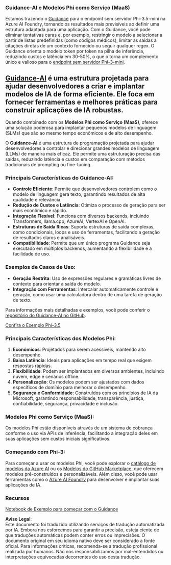 ### Guidance-AI e Modelos Phi como Serviço (MaaS)
Estamos trazendo o [Guidance](https://github.com/guidance-ai/guidance) para o endpoint sem servidor Phi-3.5-mini na Azure AI Foundry, tornando os resultados mais previsíveis ao definir uma estrutura adaptada para uma aplicação. Com o Guidance, você pode eliminar tentativas caras e, por exemplo, restringir o modelo a selecionar a partir de listas predefinidas (como códigos médicos), limitar as saídas a citações diretas de um contexto fornecido ou seguir qualquer regex. O Guidance orienta o modelo token por token na pilha de inferência, reduzindo custos e latência em 30-50%, o que o torna um complemento único e valioso para o [endpoint sem servidor Phi-3-mini](https://aka.ms/try-phi3.5mini).

## [**Guidance-AI**](https://github.com/guidance-ai/guidance) é uma estrutura projetada para ajudar desenvolvedores a criar e implantar modelos de IA de forma eficiente. Ele foca em fornecer ferramentas e melhores práticas para construir aplicações de IA robustas.

Quando combinado com os **Modelos Phi como Serviço (MaaS)**, oferece uma solução poderosa para implantar pequenos modelos de linguagem (SLMs) que são ao mesmo tempo econômicos e de alto desempenho.

O **Guidance-AI** é uma estrutura de programação projetada para ajudar desenvolvedores a controlar e direcionar grandes modelos de linguagem (LLMs) de maneira mais eficaz. Ele permite uma estruturação precisa das saídas, reduzindo latência e custos em comparação com métodos tradicionais de prompting ou fine-tuning.

### Principais Características do Guidance-AI:
- **Controle Eficiente**: Permite que desenvolvedores controlem como o modelo de linguagem gera texto, garantindo resultados de alta qualidade e relevância.
- **Redução de Custos e Latência**: Otimiza o processo de geração para ser mais econômico e rápido.
- **Integração Flexível**: Funciona com diversos backends, incluindo Transformers, llama.cpp, AzureAI, VertexAI e OpenAI.
- **Estruturas de Saída Ricas**: Suporta estruturas de saída complexas, como condicionais, loops e uso de ferramentas, facilitando a geração de resultados claros e analisáveis.
- **Compatibilidade**: Permite que um único programa Guidance seja executado em múltiplos backends, aumentando a flexibilidade e a facilidade de uso.

### Exemplos de Casos de Uso:
- **Geração Restrita**: Uso de expressões regulares e gramáticas livres de contexto para orientar a saída do modelo.
- **Integração com Ferramentas**: Intercalar automaticamente controle e geração, como usar uma calculadora dentro de uma tarefa de geração de texto.

Para informações mais detalhadas e exemplos, você pode conferir o [repositório do Guidance-AI no GitHub](https://github.com/guidance-ai/guidance).

[Confira o Exemplo Phi-3.5](../../../../../code/01.Introduce/guidance.ipynb)

### Principais Características dos Modelos Phi:
1. **Econômicos**: Projetados para serem acessíveis, mantendo alto desempenho.
2. **Baixa Latência**: Ideais para aplicações em tempo real que exigem respostas rápidas.
3. **Flexibilidade**: Podem ser implantados em diversos ambientes, incluindo nuvem, edge e cenários offline.
4. **Personalização**: Os modelos podem ser ajustados com dados específicos de domínio para melhorar o desempenho.
5. **Segurança e Conformidade**: Construídos com os princípios de IA da Microsoft, garantindo responsabilidade, transparência, justiça, confiabilidade, segurança, privacidade e inclusão.

### Modelos Phi como Serviço (MaaS):
Os modelos Phi estão disponíveis através de um sistema de cobrança conforme o uso via APIs de inferência, facilitando a integração deles em suas aplicações sem custos iniciais significativos.

### Começando com Phi-3:
Para começar a usar os modelos Phi, você pode explorar o [catálogo de modelos da Azure AI](https://ai.azure.com/explore/models) ou os [Modelos do GitHub Marketplace](https://github.com/marketplace/models), que oferecem modelos pré-construídos e personalizáveis. Além disso, você pode usar ferramentas como o [Azure AI Foundry](https://ai.azure.com) para desenvolver e implantar suas aplicações de IA.

### Recursos
[Notebook de Exemplo para começar com o Guidance](../../../../../code/01.Introduce/guidance.ipynb)

**Aviso Legal**:  
Este documento foi traduzido utilizando serviços de tradução automatizada por IA. Embora nos esforcemos para garantir a precisão, esteja ciente de que traduções automáticas podem conter erros ou imprecisões. O documento original em seu idioma nativo deve ser considerado a fonte oficial. Para informações críticas, recomenda-se a tradução profissional realizada por humanos. Não nos responsabilizamos por mal-entendidos ou interpretações equivocadas decorrentes do uso desta tradução.